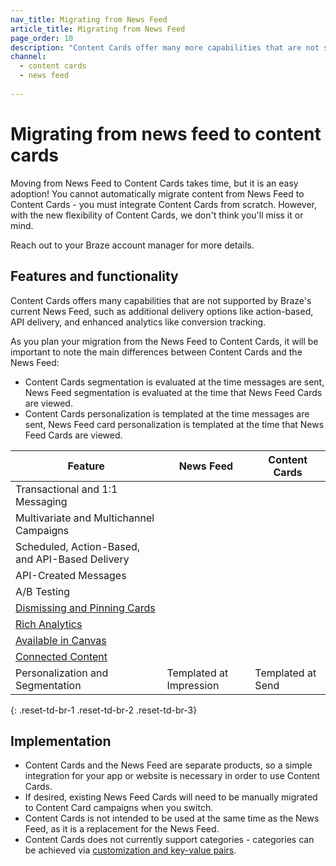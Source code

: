 ```yaml
---
nav_title: Migrating from News Feed
article_title: Migrating from News Feed
page_order: 10
description: "Content Cards offer many more capabilities that are not supported by Braze's News Feed. This article covers the differences between the two and guidance on migration and adoption."
channel:
  - content cards
  - news feed
  
---
```


# Migrating from news feed to content cards

Moving from News Feed to Content Cards takes time, but it is an easy adoption! You cannot automatically migrate content from News Feed to Content Cards - you must integrate Content Cards from scratch. However, with the new flexibility of Content Cards, we don't think you'll miss it or mind.

Reach out to your Braze account manager for more details.

## Features and functionality

Content Cards offers many capabilities that are not supported by Braze's current News Feed, such as additional delivery options like action-based, API delivery, and enhanced analytics like conversion tracking.

As you plan your migration from the News Feed to Content Cards, it will be important to note the main differences between Content Cards and the News Feed:

- Content Cards segmentation is evaluated at the time messages are sent, News Feed segmentation is evaluated at the time that News Feed Cards are viewed.
- Content Cards personalization is templated at the time messages are sent, News Feed card personalization is templated at the time that News Feed Cards are viewed.

| Feature | News Feed | Content Cards |
|---|---|---|
| Transactional and 1:1 Messaging | <i class="fas fa-times"></i> | <i class="fas fa-check"></i> |
| Multivariate and Multichannel Campaigns | <i class="fas fa-times"></i> | <i class="fas fa-check"></i> |
| Scheduled, Action-Based, and API-Based Delivery | <i class="fas fa-times"></i> | <i class="fas fa-check"></i> |
| API-Created Messages | <i class="fas fa-times"></i> | <i class="fas fa-check"></i> |
| A/B Testing | <i class="fas fa-times"></i> | <i class="fas fa-check"></i> |
| [Dismissing and Pinning Cards][4] | <i class="fas fa-times"></i> | <i class="fas fa-check"></i> |
| [Rich Analytics][3] | <i class="fas fa-times"></i> | <i class="fas fa-check"></i> |
| [Available in Canvas][2] | <i class="fas fa-times"></i> | <i class="fas fa-check"></i> |
| [Connected Content][5] | <i class="fas fa-times"></i> | <i class="fas fa-check"></i> |
| Personalization and Segmentation | Templated at Impression | Templated at Send |
{: .reset-td-br-1 .reset-td-br-2 .reset-td-br-3} 

## Implementation

- Content Cards and the News Feed are separate products, so a simple integration for your app or website is necessary in order to use Content Cards.
- If desired, existing News Feed Cards will need to be manually migrated to Content Card campaigns when you switch.
- Content Cards is not intended to be used at the same time as the News Feed, as it is a replacement for the News Feed.
- Content Cards does not currently support categories - categories can be achieved via [customization and key-value pairs][1].


[1]: {{site.baseurl}}/developer_guide/platform_integration_guides/web/content_cards/multiple_feeds/
[2]: {{site.baseurl}}/user_guide/engagement_tools/canvas/create_a_canvas/content-cards_in_canvas/
[3]: {{site.baseurl}}/user_guide/message_building_by_channel/content_cards/reporting/
[4]: {{site.baseurl}}/user_guide/message_building_by_channel/content_cards/create/#step-2-compose-a-content-card
[5]: {{site.baseurl}}/user_guide/personalization_and_dynamic_content/connected_content/
